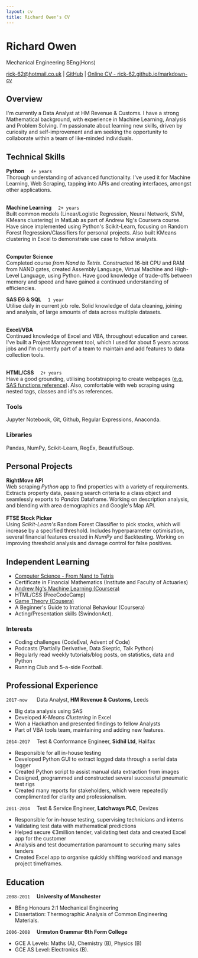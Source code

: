 ```yaml
---
layout: cv
title: Richard Owen's CV
---
```

# Richard Owen
Mechanical Engineering BEng(Hons)

<div id="webaddress">
<a href="mailto:rick-62@hotmail.co.uk">rick-62@hotmail.co.uk</a>
  | <a href="https://github.com/rick-62">GitHub</a>
  | <a href="https://rick-62.github.io/markdown-cv/">Online CV - rick-62.github.io/markdown-cv</a>
</div>

## Overview

I'm currently a Data Analyst at HM Revenue & Customs. I have a strong Mathematical background, with experience in Machine Learning, Analysis and Problem Solving. I'm passionate about learning new skills, driven by curiosity and self-improvement and am seeking the opportunity to collaborate within a team of like-minded individuals.

## Technical Skills

**Python**
&emsp;`4+ years` <br>
Thorough understanding of advanced functionality. I've used it for Machine Learning, Web Scraping, tapping into APIs and creating interfaces, amongst other applications.
<br><br>

**Machine Learning**
&emsp;`2+ years` <br>
Built common models (Linear/Logistic Regression, Neural Network, SVM, KMeans clustering) in MatLab as part of Andrew Ng's Coursera course. Have since implemented using Python's Scikit-Learn, focusing on Random Forest Regression/Classifiers for personal projects. Also built KMeans clustering in Excel to demonstrate use case to fellow analysts.
<br><br>

**Computer Science**
<br> 
Completed course _from Nand to Tetris_. Constructed 16-bit CPU and RAM from NAND gates, created Assembly Language, Virtual Machine and High-Level Language, using Python. Have good knowledge of trade-offs between memory and speed and have gained a continued understanding of efficiencies.

**SAS EG & SQL**
&emsp;`1 year` <br>
Utilise daily in current job role. Solid knowledge of data cleaning, joining and analysis, of large amounts of data across multiple datasets.
<br><br>

**Excel/VBA** <br>
Continued knowledge of Excel and VBA, throughout education and career. I've built a Project Management tool, which I used for about 5 years across jobs and I'm currently part of a team to maintain and add features to data collection tools.
<br><br>

**HTML/CSS**
&emsp;`2+ years` <br>
Have a good grounding, utilising bootstrapping to create webpages ([e.g. SAS functions reference](https://s.codepen.io/roflrick27/debug/yvyvgo/jVApogqxXxPr)). Also, comfortable with web scraping using nested tags, classes and id's as references.

### Tools

Jupyter Notebook, Git, Github, Regular Expressions, Anaconda.

### Libraries

Pandas, NumPy, Scikit-Learn, RegEx, BeautifulSoup.


## Personal Projects

**RightMove API** <br>
Web scraping *Python* app to find properties with a variety of requirements. Extracts property data, passing search criteria to a class object and seamlessly exports to *Pandas* Dataframe. Working on description analysis, and blending with area demographics and Google's Map API.
<br><br>
**FTSE Stock Picker** <br> 
Using *Scikit-Learn's* Random Forest Classifier to pick stocks, which will increase by a specified threshold. Includes hyperparameter optimisation, several financial features created in *NumPy* and Backtesting. Working on improving threshold analysis and damage control for false positives.

## Independent Learning

*  [Computer Science - From Nand to Tetris](http://nand2tetris.org/)
* Certificate in Financial Mathematics (Institute and Faculty of Actuaries)
* [Andrew Ng's Machine Learning (Coursera)](https://www.coursera.org/learn/machine-learning)
* HTML/CSS (FreeCodeCamp)
* [Game Theory (Cousera)](https://www.coursera.org/learn/game-theory-1)
* A Beginner's Guide to Irrational Behaviour (Coursera)
* Acting/Presentation skills (SwindonAct).


### Interests
* Coding challenges (CodeEval, Advent of Code)
* Podcasts (Partially Derivative, Data Skeptic, Talk Python)
* Regularly read weekly tutorials/blog posts, on statistics, data and Python
* Running Club and 5-a-side Football.


## Professional Experience

`2017-now `&emsp;
Data Analyst, __HM Revenue & Customs__, Leeds
* Big data analysis using SAS
* Developed *K-Means Clustering* in Excel
* Won a Hackathon and presented findings to fellow Analysts
* Part of VBA tools team, maintaining and adding new features.

`2014-2017`&emsp;
Test & Conformance Engineer, __Sidhil Ltd__, Halifax
* Responsible for all in-house testing
* Developed Python GUI to extract logged data through a serial data logger
* Created Python script to assist manual data extraction from images 
* Designed, programmed and constructed several successful pneumatic test rigs
* Created many reports for stakeholders, which were repeatedly complimented for clarity and professionalism.

`2011-2014`&emsp;
Test & Service Engineer, __Latchways PLC__, Devizes
* Responsible for in-house testing, supervising technicians and interns
* Validating test data with mathematical predictions
* Helped secure €3million tender, validating test data and created Excel app for the customer
* Analysis and test documentation paramount to securing many sales tenders
* Created Excel app to organise quickly shifting workload and manage project timeframes.

## Education

`2008-2011`&emsp;
 __University of Manchester__
- BEng Honours 2:1 Mechanical Engineering
- Dissertation: Thermographic Analysis of Common Engineering Materials.

`2006-2008`&emsp;
__Urmston Grammar 6th Form College__
- GCE A Levels: Maths (A), Chemistry (B), Physics (B)
- GCE AS Level: Electronics (B).

<!-- ### Footer

Last updated: Feb 2018 -->


